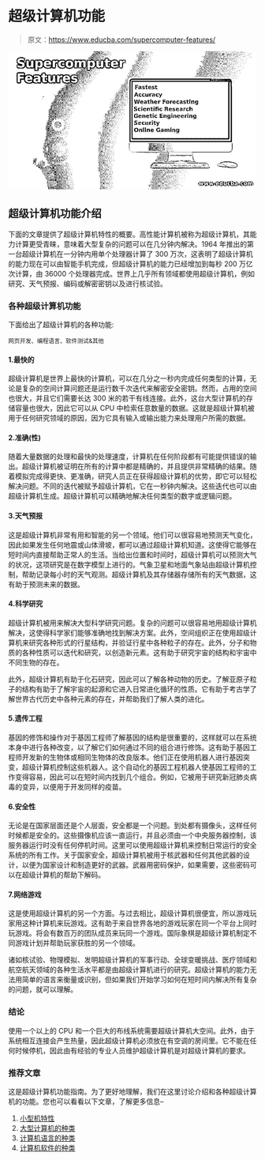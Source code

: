 # 超级计算机功能

> 原文：<https://www.educba.com/supercomputer-features/>

![Supercomputer Features](img/d8d409086d88ffb99c8161b6345b451f.png)



## 超级计算机功能介绍

下面的文章提供了超级计算机特性的概要。高性能计算机被称为超级计算机，其能力计算更受青睐，意味着大型复杂的问题可以在几分钟内解决。1964 年推出的第一台超级计算机在一分钟内用单个处理器计算了 300 万次，这表明了超级计算机的能力现在可以由智能手机完成，但超级计算机的能力已经增加到每秒 200 万亿次计算，由 36000 个处理器完成。世界上几乎所有领域都使用超级计算机，例如研究、天气预报、编码或解密密钥以及进行核试验。

### 各种超级计算机功能

下面给出了超级计算机的各种功能:

<small>网页开发、编程语言、软件测试&其他</small>

#### 1.最快的

超级计算机是世界上最快的计算机，可以在几分之一秒内完成任何类型的计算，无论是复杂的空间计算问题还是运行数千次迭代来解密安全密钥。然而，占用的空间也很大，并且它们需要长达 300 米的若干有线连接。此外，这台大型计算机的存储容量也很大，因此它可以从 CPU 中检索任意数量的数据。这就是超级计算机被用于任何研究领域的原因，因为它具有输入或输出能力来处理用户所需的数据。

#### 2.准确(性)

随着大量数据的处理和最快的处理速度，计算机在任何阶段都有可能提供错误的输出。超级计算机被证明在所有的计算中都是精确的，并且提供非常精确的结果。随着模拟完成得更快、更准确，研究人员正在获得超级计算机的优势，即它可以轻松解决问题。不同的迭代被赋予超级计算机，它在一秒钟内解决。这些迭代也可以由超级计算机生成。超级计算机可以精确地解决任何类型的数字或逻辑问题。

#### 3.天气预报

这是超级计算机非常有用和智能的另一个领域。他们可以很容易地预测天气变化，因此如果发生任何地震或山体滑坡，都可以通过超级计算机知道。这使得它能够在短时间内直接帮助正常人的生活。当给出位置和时间时，超级计算机可以预测大气的状况，这项研究是在数字模型上进行的。气象卫星和地面气象站由超级计算机控制，帮助记录每小时的天气观测。超级计算机及其存储器存储所有的天气数据，这有助于预测未来的数据。

#### 4.科学研究

超级计算机被用来解决大型科学研究问题。复杂的问题可以很容易地用超级计算机解决，这使得科学家们能够准确地找到解决方案。此外，空间组织正在使用超级计算机来研究各种形式的行星结构，并验证行星中各种粒子的存在。此外，分子和物质的各种性质可以迭代和研究，以创造新元素。这有助于研究宇宙的结构和宇宙中不同生物的存在。

此外，超级计算机有助于化石研究，因此可以了解各种动物的历史。了解亚原子粒子的结构有助于了解宇宙的起源和它进入日常进化循环的性质。它有助于考古学了解世界古代历史中各种元素的存在，并帮助我们了解人类的进化。

#### 5.遗传工程

基因的修饰和操作对于基因工程师了解基因的结构是很重要的，这样就可以在系统本身中进行各种改变，以了解它们如何通过不同的组合进行修饰。这有助于基因工程师开发新的生物体或相同生物体的改良版本。他们正在使用机器人进行基因突变，超级计算机控制这些机器人。这个自动化的基因工程机器人使基因工程师的工作变得容易，因此可以在短时间内找到几个组合。例如，它被用于研究新冠肺炎病毒的变异，以便用于开发同样的疫苗。

#### 6.安全性

无论是在国家层面还是个人层面，安全都是一个问题。到处都有摄像头，这样任何时候都是安全的。这些摄像机应该一直运行，并且必须由一个中央服务器控制，该服务器运行时没有任何停机时间。这里可以使用超级计算机来控制日常运行的安全系统的所有工作。关于国家安全，超级计算机被用于核武器和任何其他武器的设计，以便为国家设计和制造更好的武器。武器用密码保护，如果需要，这些密码可以在超级计算机的帮助下解码。

#### 7.网络游戏

这是使用超级计算机的另一个方面。与过去相比，超级计算机很便宜，所以游戏玩家用这种计算机来玩游戏。这有助于来自世界各地的游戏玩家在同一个平台上同时玩游戏。将会有数百万的团队成员来玩同一个游戏。国际象棋是超级计算机制定不同游戏计划并帮助玩家获胜的另一个领域。

诸如核试验、物理模拟、发明超级计算机的军事行动、全球变暖挑战、医疗领域和航空航天领域的各种生活水平都是由超级计算机进行的研究。超级计算机的能力无法用简单的语言来衡量或识别，但如果我们开始学习如何在短时间内解决所有复杂的问题，就可以理解。

### 结论

使用一个以上的 CPU 和一个巨大的布线系统需要超级计算机大空间。此外，由于系统相互连接会产生热量，因此超级计算机必须放在有空调的房间里。它不能在任何时候停机，因此由有经验的专业人员维护超级计算机是对超级计算机的要求。

### 推荐文章

这是超级计算机功能指南。为了更好地理解，我们在这里讨论介绍和各种超级计算机的功能。您也可以看看以下文章，了解更多信息–

1.  [小型机特性](https://www.educba.com/minicomputer-features/)
2.  [大型计算机的种类](https://www.educba.com/types-of-mainframe-computers/)
3.  [计算机语言的种类](https://www.educba.com/types-of-computer-language/)
4.  [计算机软件的种类](https://www.educba.com/types-of-computer-software/)





